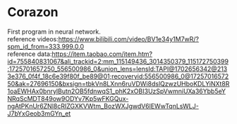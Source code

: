 # Corazon
First program in neural network.  
reference videos:https://www.bilibili.com/video/BV1e34y1M7wR/?spm_id_from=333.999.0.0  
reference data:https://item.taobao.com/item.htm?id=755840831067&ali_trackid=2:mm_115149436_3014350379_115172750399:1725701657250_556500986_0&union_lens=lensId:TAPI@1702656342@2133e376_0f4f_18c6e39f80f_be89@01;recoveryid:556500986_0@1725701657250&ak=27696150&bxsign=tbkVn8LXnn6ruVDWi8dslQzwzUHboKDLYiNXt8R1oaEWHAx0bnrylButn2OB5fdnwqS1_phK2xOBI3UzSpVwmniUXa36Ybb5eYNRqScMDT849ow9ODYv7Kp5wFKGQux-ngAtPKnUr6ZNl8cRIZGXKVWtm_BozWXJgwdV6lEWwTqnLsWLJ-J7bYxGeob3mGYn_et  
